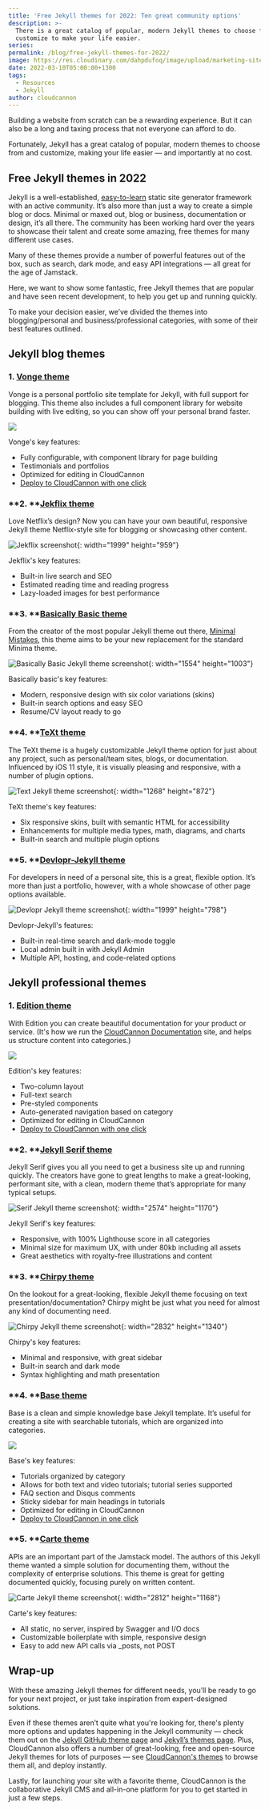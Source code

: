 ```yaml
---
title: 'Free Jekyll themes for 2022: Ten great community options'
description: >-
  There is a great catalog of popular, modern Jekyll themes to choose from and
  customize to make your life easier.
series:
permalink: /blog/free-jekyll-themes-for-2022/
image: https://res.cloudinary.com/dahpdufoq/image/upload/marketing-site/Jekyll-top-ten.jpg
date: 2022-03-10T05:00:00+1300
tags:
  - Resources
  - Jekyll
author: cloudcannon
---
```

Building a website from scratch can be a rewarding experience. But it can also be a long and taxing process that not everyone can afford to do.

Fortunately, Jekyll has a great catalog of popular, modern themes to choose from and customize, making your life easier — and importantly at no cost.

## Free Jekyll themes in 2022

Jekyll is a well-established, [easy-to-learn](https://learn.cloudcannon.com/) static site generator framework with an active community. It’s also more than just a way to create a simple blog or docs. Minimal or maxed out, blog or business, documentation or design, it’s all there. The community has been working hard over the years to showcase their talent and create some amazing, free themes for many different use cases.

Many of these themes provide a number of powerful features out of the box, such as search, dark mode, and easy API integrations — all great for the age of Jamstack.

Here, we want to show some fantastic, free Jekyll themes that are popular and have seen recent development, to help you get up and running quickly.

To make your decision easier, we’ve divided the themes into blogging/personal and business/professional categories, with some of their best features outlined.

## Jekyll blog themes

### 1\. [Vonge theme](https://cloudcannon.com/community/themes/vonge/)

Vonge is a personal portfolio site template for Jekyll, with full support for blogging. This theme also includes a full component library for website building with live editing, so you can show off your personal brand faster.

![](https://res.cloudinary.com/dahpdufoq/image/upload/marketing-site/vonge-screenshot.png)

Vonge's key features:

* Fully configurable, with component library for page building
* Testimonials and portfolios
* Optimized for editing in CloudCannon
* [Deploy to CloudCannon with one click](https://app.cloudcannon.com/register#sites/connect/github/CloudCannon/vonge-jekyll-bookshop-template)

### **2\. **[**Jekflix theme**](https://github.com/thiagorossener/jekflix-template)

Love Netflix’s design? Now you can have your own beautiful, responsive Jekyll theme Netflix-style site for blogging or showcasing other content.

![Jekflix screenshot](https://res.cloudinary.com/dahpdufoq/image/upload/marketing-site/blog/uploads/jekflix.jpg){: width="1999" height="959"}

Jekflix's key features:

* Built-in live search and SEO
* Estimated reading time and reading progress
* Lazy-loaded images for best performance

### **3\. **[**Basically Basic theme**](https://github.com/mmistakes/jekyll-theme-basically-basic)

From the creator of the most popular Jekyll theme out there, [Minimal Mistakes](https://github.com/mmistakes/minimal-mistakes), this theme aims to be your new replacement for the standard Minima theme.

![Basically Basic Jekyll theme screenshot](https://res.cloudinary.com/dahpdufoq/image/upload/marketing-site/blog/uploads/basically-basic.jpg){: width="1554" height="1003"}

Basically basic's key features:

* Modern, responsive design with six color variations (skins)
* Built-in search options and easy SEO
* Resume/CV layout ready to go

### **4\. **[**TeXt theme**](https://github.com/kitian616/jekyll-TeXt-theme)

The TeXt theme is a hugely customizable Jekyll theme option for just about any project, such as personal/team sites, blogs, or documentation. Influenced by iOS 11 style, it is visually pleasing and responsive, with a number of plugin options.

![Text Jekyll theme screenshot](https://res.cloudinary.com/dahpdufoq/image/upload/marketing-site/blog/uploads/text-theme.jpg){: width="1268" height="872"}

TeXt theme's key features:

* Six responsive skins, built with semantic HTML for accessibility
* Enhancements for multiple media types, math, diagrams, and charts
* Built-in search and multiple plugin options

### **5\. **[**Devlopr-Jekyll theme**](https://github.com/sujaykundu777/devlopr-jekyll)

For developers in need of a personal site, this is a great, flexible option. It’s more than just a portfolio, however, with a whole showcase of other page options available.

![Devlopr Jekyll theme screenshot](https://res.cloudinary.com/dahpdufoq/image/upload/marketing-site/blog/uploads/devolpr-jekyll.jpg){: width="1999" height="798"}

Devlopr-Jekyll's features:

* Built-in real-time search and dark-mode toggle
* Local admin built in with Jekyll Admin
* Multiple API, hosting, and code-related options

## Jekyll professional themes

### 1\. [Edition theme](https://cloudcannon.com/community/themes/edition/)

With Edition you can create beautiful documentation for your product or service. (It's how we run the [CloudCannon Documentation](http://docs.cloudcannon.com/) site, and helps us structure content into categories.)

![](https://res.cloudinary.com/dahpdufoq/image/upload/marketing-site/edition-screenshot.jpeg)

Edition's key features:

* Two-column layout
* Full-text search
* Pre-styled components
* Auto-generated navigation based on category
* Optimized for editing in CloudCannon
* [Deploy to CloudCannon with one click](https://app.cloudcannon.com/register#sites/connect/github/CloudCannon/edition-jekyll-template)

### **2\. **[**Jekyll Serif theme**](https://github.com/zerostaticthemes/jekyll-serif-theme)

Jekyll Serif gives you all you need to get a business site up and running quickly. The creators have gone to great lengths to make a great-looking, performant site, with a clean, modern theme that’s appropriate for many typical setups.

![Serif Jekyll theme screenshot](https://res.cloudinary.com/dahpdufoq/image/upload/marketing-site/blog/uploads/jekyll-serif.jpg){: width="2574" height="1170"}

Jekyll Serif's key features:

* Responsive, with 100% Lighthouse score in all categories
* Minimal size for maximum UX, with under 80kb including all assets
* Great aesthetics with royalty-free illustrations and content

### **3\. **[**Chirpy theme**](https://github.com/cotes2020/jekyll-theme-chirpy/)

On the lookout for a great-looking, flexible Jekyll theme focusing on text presentation/documentation? Chirpy might be just what you need for almost any kind of documenting need.

![Chirpy Jekyll theme screenshot](https://res.cloudinary.com/dahpdufoq/image/upload/marketing-site/blog/uploads/chirpy.jpg){: width="2832" height="1340"}

Chirpy's key features:

* Minimal and responsive, with great sidebar
* Built-in search and dark mode
* Syntax highlighting and math presentation

### **4\. **[**Base theme**](https://cloudcannon.com/community/themes/base/)

Base is a clean and simple knowledge base Jekyll template. It’s useful for creating a site with searchable tutorials, which are organized into categories. 

![](https://res.cloudinary.com/dahpdufoq/image/upload/marketing-site/base-screenshot.jpeg)

Base's key features:

* Tutorials organized by category
* Allows for both text and video tutorials; tutorial series supported
* FAQ section and Disqus comments
* Sticky sidebar for main headings in tutorials
* Optimized for editing in CloudCannon
* [Deploy to CloudCannon in one click](https://app.cloudcannon.com/register#sites/connect/github/CloudCannon/base-jekyll-template)

### **5\. **[**Carte theme**](https://github.com/Wiredcraft/carte)

APIs are an important part of the Jamstack model. The authors of this Jekyll theme wanted a simple solution for documenting them, without the complexity of enterprise solutions. This theme is great for getting documented quickly, focusing purely on written content.

![Carte Jekyll theme screenshot](https://res.cloudinary.com/dahpdufoq/image/upload/marketing-site/blog/uploads/carte.jpg){: width="2812" height="1168"}

Carte's key features:

* All static, no server, inspired by Swagger and I/O docs
* Customizable boilerplate with simple, responsive design
* Easy to add new API calls via \_posts, not POST

## Wrap-up

With these amazing Jekyll themes for different needs, you’ll be ready to go for your next project, or just take inspiration from expert-designed solutions.

Even if these themes aren’t quite what you're looking for, there's plenty more options and updates happening in the Jekyll community — check them out on the [Jekyll GitHub theme page](https://jekyllthemes.io/) and [Jekyll’s themes page](https://jekyllrb.com/docs/themes/). Plus, CloudCannon also offers a number of great-looking, free and open-source Jekyll themes for lots of purposes — see [CloudCannon's themes](https://cloudcannon.com/community/themes/) to browse them all, and deploy instantly.

Lastly, for launching your site with a favorite theme, CloudCannon is the collaborative Jekyll CMS and all-in-one platform for you to get started in just a few steps.
